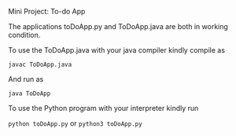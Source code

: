 Mini Project: To-do App

The applications toDoApp.py and ToDoApp.java are both in working condition.

To use the ToDoApp.java with your java compiler kindly compile as

`javac ToDoApp.java`

And run as

`java ToDoApp`


To use the Python program with your interpreter kindly run

`python toDoApp.py` or `python3 toDoApp.py`


